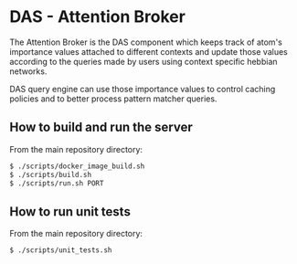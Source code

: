 # DAS - Attention Broker

The Attention Broker is the DAS component which keeps track of atom's
importance values attached to different contexts and update those values
according to the queries made by users using context specific hebbian
networks.

DAS query engine can use those importance values to control caching policies
and to better process pattern matcher queries.

## How to build and run the server

From the main repository directory:

```bash
$ ./scripts/docker_image_build.sh
$ ./scripts/build.sh
$ ./scripts/run.sh PORT
```

## How to run unit tests

From the main repository directory:

```bash
$ ./scripts/unit_tests.sh
```
